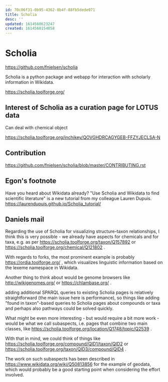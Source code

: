 ```yaml
---
id: 70c06f31-0b95-4362-8b4f-88fb5dede071
title: Scholia
desc: ''
updated: 1614560623247
created: 1614560154058
---
```


# Scholia

https://github.com/fnielsen/scholia

Scholia is a python package and webapp for interaction with scholarly information in Wikidata.

https://scholia.toolforge.org/

## Interest of Scholia as a curation page for LOTUS data

Can deal with chemical object 

https://scholia.toolforge.org/inchikey/QOVGHDRCAGYGEB-FFZYJECLSA-N


## Contribution 

https://github.com/fnielsen/scholia/blob/master/CONTRIBUTING.rst



## Egon's footnote 

Have you heard about Wikidata already? "Use Scholia and Wikidata to find scientific literature" is a new tutorial from my colleague Lauren Dupuis. https://laurendupuis.github.io/Scholia_tutorial/

## Daniels mail

Regarding the use of Scholia for visualizing structure-taxon relationships, I think this is very possible - we already have aspects for chemicals and for taxa, e.g. as per
https://scholia.toolforge.org/taxon/Q157892
or
https://scholia.toolforge.org/chemical/Q121802 .

With regards to forks, the most prominent example is probably
https://ordia.toolforge.org/ ,
which visualizes linguistic information based on the lexeme namespace in Wikidata.

Another thing to think about would be genome browsers like
http://wikigenomes.org/
or
https://chlambase.org/ .


adding additional SPARQL queries to existing Scholia pages is relatively straightforward (the main issue here is performance), so things like adding "found in taxon"-based queries to Scholia pages about compounds or taxa and perhaps also pathways could be solved quickly.

What might be even more interesting - but would require a bit more work - would be what we call subaspects, i.e. pages that combine two main classes, like https://scholia.toolforge.org/location/Q1748/topic/Q2539 .

With that in mind, we could think of things like
https://scholia.toolforge.org/compound/QID1/taxon/QID2
or
https://scholia.toolforge.org/taxon/QID3/compound/QID4 .

The work on such subaspects has been described in
https://www.wikidata.org/wiki/Q50813856 for the example of geodata,
which would probably be a good starting point when considering the effort involved.